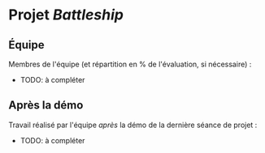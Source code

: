 # Projet *Battleship*

## Équipe

Membres de l'équipe (et répartition en % de l'évaluation, si nécessaire) :

- TODO: à compléter

## Après la démo

Travail réalisé par l'équipe *après* la démo de la dernière séance de projet :

- TODO: à compléter
